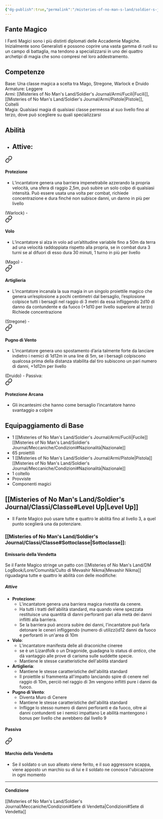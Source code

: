 ```yaml
---
{"dg-publish":true,"permalink":"/misteries-of-no-man-s-land/soldier-s-journal/classi/lista/fante-magico/"}
---
```


## Fante Magico

I Fanti Magici sono i più distinti diplomati delle Accademie Magiche. Inizialmente sono Generalisti e possono coprire una vasta gamma di ruoli su un campo di battaglia, ma tendono a specializzarsi in uno dei quattro archetipi di magia che sono compresi nel loro addestramento.

## Competenze

Base: Una classe magica a scelta tra Mago, Stregone, Warlock e Druido  
Armature: Leggere  
Armi: [[Misteries of No Man's Land/Soldier's Journal/Armi/Fucili\|Fucili]], [[Misteries of No Man's Land/Soldier's Journal/Armi/Pistole\|Pistole]], Coltelli  
Magia: Qualsiasi magia di qualsiasi classe permessa al suo livello fino al terzo, dove può scegliere su quali specializzarsi

## Abilità

- Attive:
    - 
<div class="transclusion internal-embed is-loaded"><a class="markdown-embed-link" href="/misteries-of-no-man-s-land/soldier-s-journal/classi/classe/#protezione" aria-label="Open link"><svg xmlns="http://www.w3.org/2000/svg" width="24" height="24" viewBox="0 0 24 24" fill="none" stroke="currentColor" stroke-width="2" stroke-linecap="round" stroke-linejoin="round" class="svg-icon lucide-link"><path d="M10 13a5 5 0 0 0 7.54.54l3-3a5 5 0 0 0-7.07-7.07l-1.72 1.71"></path><path d="M14 11a5 5 0 0 0-7.54-.54l-3 3a5 5 0 0 0 7.07 7.07l1.71-1.71"></path></svg></a><div class="markdown-embed">



#### Protezione
- L’incantatore genera una barriera impenetrabile azzerando la propria velocità, una sfera di raggio 2,5m, può subire un solo colpo di qualsiasi intensità. Può essere usata una volta per combat, richiede concentrazione e dura finché non subisce danni, un danno in più per livello

</div></div>
 (Warlock)
    - 
<div class="transclusion internal-embed is-loaded"><a class="markdown-embed-link" href="/misteries-of-no-man-s-land/soldier-s-journal/classi/classe/#volo" aria-label="Open link"><svg xmlns="http://www.w3.org/2000/svg" width="24" height="24" viewBox="0 0 24 24" fill="none" stroke="currentColor" stroke-width="2" stroke-linecap="round" stroke-linejoin="round" class="svg-icon lucide-link"><path d="M10 13a5 5 0 0 0 7.54.54l3-3a5 5 0 0 0-7.07-7.07l-1.72 1.71"></path><path d="M14 11a5 5 0 0 0-7.54-.54l-3 3a5 5 0 0 0 7.07 7.07l1.71-1.71"></path></svg></a><div class="markdown-embed">



#### Volo
- L’incantatore si alza in volo ad un’altitudine variabile fino a 50m da terra ad una velocità raddoppiata rispetto alla propria, se in combat dura 3 turni se al difuori di esso dura 30 minuti, 1 turno in più per livello 

</div></div>
 (Mago)
    - 
<div class="transclusion internal-embed is-loaded"><a class="markdown-embed-link" href="/misteries-of-no-man-s-land/soldier-s-journal/classi/classe/#artiglieria" aria-label="Open link"><svg xmlns="http://www.w3.org/2000/svg" width="24" height="24" viewBox="0 0 24 24" fill="none" stroke="currentColor" stroke-width="2" stroke-linecap="round" stroke-linejoin="round" class="svg-icon lucide-link"><path d="M10 13a5 5 0 0 0 7.54.54l3-3a5 5 0 0 0-7.07-7.07l-1.72 1.71"></path><path d="M14 11a5 5 0 0 0-7.54-.54l-3 3a5 5 0 0 0 7.07 7.07l1.71-1.71"></path></svg></a><div class="markdown-embed">



#### Artiglieria
- L’incantatore incanala la sua magia in un singolo proiettile magico che genera un’esplosione a pochi centimetri dal bersaglio, l’esplosione colpisce tutti i bersagli nel raggio di 3 metri da essa infliggendo 2d10 di danno da contundente e da fuoco (+1d10 per livello superiore al terzo) Richiede concentrazione

</div></div>
 (Stregone)
    - 
<div class="transclusion internal-embed is-loaded"><a class="markdown-embed-link" href="/misteries-of-no-man-s-land/soldier-s-journal/classi/classe/#pugno-di-vento" aria-label="Open link"><svg xmlns="http://www.w3.org/2000/svg" width="24" height="24" viewBox="0 0 24 24" fill="none" stroke="currentColor" stroke-width="2" stroke-linecap="round" stroke-linejoin="round" class="svg-icon lucide-link"><path d="M10 13a5 5 0 0 0 7.54.54l3-3a5 5 0 0 0-7.07-7.07l-1.72 1.71"></path><path d="M14 11a5 5 0 0 0-7.54-.54l-3 3a5 5 0 0 0 7.07 7.07l1.71-1.71"></path></svg></a><div class="markdown-embed">



#### Pugno di Vento
- L’incantatore genera uno spostamento d’aria talmente forte da lanciare indietro i nemici di 1d12m in una line di 5m, se i bersagli colpiscono qualcosa prima della distanza stabilita dal tiro subiscono un pari numero di danni, +1d12m per livello

</div></div>
(Druido)
- Passiva: 
<div class="transclusion internal-embed is-loaded"><a class="markdown-embed-link" href="/misteries-of-no-man-s-land/soldier-s-journal/classi/classe/#protezione-arcana" aria-label="Open link"><svg xmlns="http://www.w3.org/2000/svg" width="24" height="24" viewBox="0 0 24 24" fill="none" stroke="currentColor" stroke-width="2" stroke-linecap="round" stroke-linejoin="round" class="svg-icon lucide-link"><path d="M10 13a5 5 0 0 0 7.54.54l3-3a5 5 0 0 0-7.07-7.07l-1.72 1.71"></path><path d="M14 11a5 5 0 0 0-7.54-.54l-3 3a5 5 0 0 0 7.07 7.07l1.71-1.71"></path></svg></a><div class="markdown-embed">



#### Protezione Arcana
- Gli incantesimi che hanno come bersaglio l’incantatore hanno svantaggio a colpire

</div></div>

## Equipaggiamento di Base
- 1 [[Misteries of No Man's Land/Soldier's Journal/Armi/Fucili\|Fucile]] [[Misteries of No Man's Land/Soldier's Journal/Meccaniche/Condizioni#Nazionalità\|Nazionale]]
- 65 proiettili
- 1 [[Misteries of No Man's Land/Soldier's Journal/Armi/Pistole\|Pistola]] [[Misteries of No Man's Land/Soldier's Journal/Meccaniche/Condizioni#Nazionalità\|Nazionale]]
- 1 coltello
- Provviste
- Componenti magici
## [[Misteries of No Man's Land/Soldier's Journal/Classi/Classe#Level Up\|Level Up]]
- Il Fante Magico può usare tutte e quattro le abilità fino al livello 3, a quel punto sceglierà una da potenziare.
### [[Misteries of No Man's Land/Soldier's Journal/Classi/Classe#Sottoclasse\|Sottoclasse]]:
#### Emissario della Vendetta
Se il Fante Magico stringe un patto con [[Misteries of No Man's Land/DM LogBook/Lore/Comunità/Culto di Mevashir Nikma\|Mevashir Nikma]] 
riguadagna tutte e quattro le abilità con delle modifiche:
##### Attive
- **Protezione**: 
	- L'incantatore genera una barriera magica rivestita da cenere. 
	- Ha tutti i tratti dell'abilità standard, ma quando viene spezzata restituisce una quantità di danni perforanti pari alla metà dei danni inflitti alla barriera. 
	- Se la barriera può ancora subire dei danni, l'incantatore può farla detonare le ceneri infliggendo (numero di utilizzi)d12 danni da fuoco e perforanti in un'area di 10m
- **Volo**: 
	- L'incantatore manifesta delle ali draconiche cineree 
	- se è un Lizardfolk o un Dragonide, guadagna lo status di _antico_, che dà vantaggio alle prove di carisma sulle suddette specie.
	- Mantiene le stesse caratteristiche dell'abilità standard
- **Artiglieria**:
	- Mantiene le stesse caratteristiche dell'abilità standard
	- Il proiettile si frammenta all'impatto lanciando spire di cenere nel raggio di 10m, perciò nel raggio di 3m vengono inflitti pure i danni da fuoco.
- **Pugno di Vento**:
	- Diventa Muro di Cenere
	- Mantiene le stesse caratteristiche dell'abilità standard
	- Infligge lo stesso numero di danni perforanti e da fuoco, oltre ai danni contundenti se i nemici impattano
Le abilità mantengono i bonus per livello che avrebbero dal livello 9
#### Passiva

<div class="transclusion internal-embed is-loaded"><a class="markdown-embed-link" href="/misteries-of-no-man-s-land/soldier-s-journal/classi/classe/#marchio-della-vendetta" aria-label="Open link"><svg xmlns="http://www.w3.org/2000/svg" width="24" height="24" viewBox="0 0 24 24" fill="none" stroke="currentColor" stroke-width="2" stroke-linecap="round" stroke-linejoin="round" class="svg-icon lucide-link"><path d="M10 13a5 5 0 0 0 7.54.54l3-3a5 5 0 0 0-7.07-7.07l-1.72 1.71"></path><path d="M14 11a5 5 0 0 0-7.54-.54l-3 3a5 5 0 0 0 7.07 7.07l1.71-1.71"></path></svg></a><div class="markdown-embed">



#### Marchio della Vendetta
- Se il soldato o un suo alleato viene ferito, e il suo aggressore scappa, viene apposto un marchio su di lui e il soldato ne conosce l'ubicazione in ogni momento

---

</div></div>


#### Condizione
[[Misteries of No Man's Land/Soldier's Journal/Meccaniche/Condizioni#Sete di Vendetta\|Condizioni#Sete di Vendetta]]